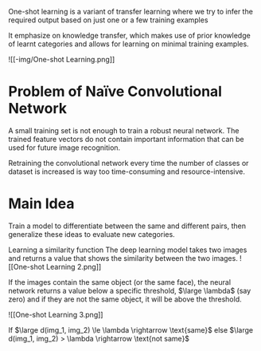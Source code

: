 One-shot learning is a variant of transfer learning where we try to infer the required output based on just one or a few training examples

It emphasize on knowledge transfer, which makes use of prior knowledge of learnt categories and allows for learning on minimal training examples.

![[-img/One-shot Learning.png]]

# Problem of Naïve Convolutional Network
A small training set is not enough to train a robust neural network. The trained feature vectors do not contain important information that can be used for future image recognition.

Retraining the convolutional network every time the number of classes or dataset is increased is way too time-consuming and resource-intensive.

# Main Idea
Train a model to differentiate between the same and different pairs, then generalize these ideas to evaluate new categories.

Learning a similarity function The deep learning model takes two images and returns a value that shows the similarity between the two images.
![[One-shot Learning 2.png]]

If the images contain the same object (or the same face), the neural network returns a value below a specific threshold, $\large \lambda$ (say zero) and if they are not the same object, it will be above the threshold.

![[One-shot Learning 3.png]]

If $\large d(img_1, img_2) \le \lambda \rightarrow \text{same}$
else  $\large d(img_1, img_2) > \lambda \rightarrow \text{not same}$ 